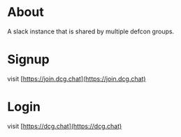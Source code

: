 # About

A slack instance that is shared by multiple defcon groups.


# Signup

visit [https://join.dcg.chat](https://join.dcg.chat)

# Login

visit [https://dcg.chat](https://dcg.chat)






